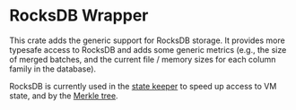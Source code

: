 # RocksDB Wrapper

This crate adds the generic support for RocksDB storage. It provides more typesafe access to RocksDB and adds some
generic metrics (e.g., the size of merged batches, and the current file / memory sizes for each column family in the
database).

RocksDB is currently used in the [state keeper](../../bin/zksync_core/src/state_keeper) to speed up access to VM state,
and by the [Merkle tree](../merkle_tree).
